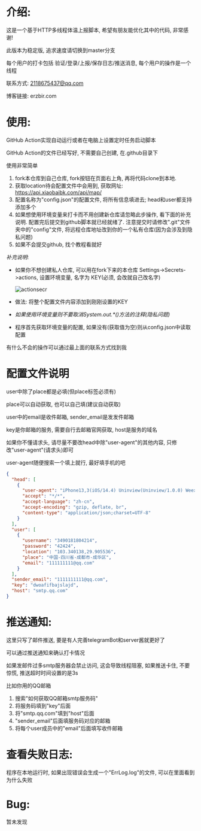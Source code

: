 # 介绍:

这是一个基于HTTP多线程体温上报脚本, 希望有朋友能优化其中的代码, 非常感谢!

此版本为稳定版, 追求速度请切换到master分支

每个用户的打卡包括 验证/登录/上报/保存日志/推送消息, 每个用户的操作是一个线程

联系方式: 2118675437@qq.com

博客链接: erzbir.com

# 使用:

GitHub Action实现自动运行或者在电脑上设置定时任务启动脚本

GitHub Action的文件已经写好, 不需要自己创建, 在.github目录下

使用非常简单

1. fork本仓库到自己仓库, fork按钮在页面右上角, 再将代码clone到本地.
2. 获取location待会配置文件中会用到, 获取网址: https://api.xiaobaibk.com/api/map/
3. 配置名称为"config.json"的配置文件, 将所有信息填进去; head和user都支持添加多个
4. 如果想使用环境变量来打卡而不用创建新仓库请忽略此步操作, 看下面的补充说明. 配置完后提交到github脚本就已经就绪了.
   注意提交时请修改".git"文件夹中的"config"文件,
   将远程仓库地址改到你的一个私有仓库(因为会涉及到隐私问题)
5. 如果不会提交github, 找个教程看就好

$补充说明$:

- 如果你不想创建私人仓库, 可以用在fork下来的本仓库 Settings->Secrets->actions, 设置环境变量, 名字为 KEY(必须,
  会改就自己改名字)

  ![actionsecr](https://bloghexofluid.oss-cn-hangzhou.aliyuncs.com/uPic/actionsecr.png)

- 做法: 将整个配置文件内容添加到刚刚设置的KEY

- *如果使用环境变量则不要取消System.out.\*()方法的注释(隐私问题)*

- 程序首先获取环境变量的配置, 如果没有(获取值为空)则从config.json中读取配置

有什么不会的操作可以通过最上面的联系方式找到我

# 配置文件说明

user中除了place都是必填(但place标签必须有)

place可以自动获取, 也可以自己填(建议自动获取)

user中的email是收件邮箱, sender_email是发发件邮箱

key是你邮箱的服务, 需要自行去邮箱官网获取, host是服务的域名

如果你不懂请求头, 请尽量不要改head中除"user-agent"的其他内容, 只修改"user-agent"(请求头)即可

user-agent随便搜索一个填上就行, 最好填手机的吧

```json
{
  "head": [
    {
      "user-agent": "iPhone13,3(iOS/14.4) Uninview(Uninview/1.0.0) Weex/0.26.0 1125x2436",
      "accept": "*/*",
      "accept-language": "zh-cn",
      "accept-encoding": "gzip, deflate, br",
      "content-type": "application/json;charset=UTF-8"
    }
  ],
  "user": [
    {
      "username": "3490181804214",
      "password": "42424",
      "location": "103.340138,29.905536",
      "place": "中国-四川省-成都市-成华区",
      "email": "111111111@qq.com"
    }
  ],
  "sender_email": "1111111111@qq.com",
  "key": "dwoafifbajslajd",
  "host": "smtp.qq.com"
}

```

# 推送通知:

这里只写了邮件推送, 要是有人完善telegramBot和server酱就更好了

可以通过推送通知来确认打卡情况

如果发邮件过多smtp服务器会禁止访问, 这会导致线程阻塞, 如果推送卡住, 不要惊慌, 推送超时时间设置的是3s

比如你用的QQ邮箱

1. 搜索"如何获取QQ邮箱smtp服务码"
2. 将服务码填到"key"后面
3. 将"smtp.qq.com"填到"host"后面
4. "sender_email"后面填服务码对应的邮箱
5. 将每个user成员中的"email"后面填写收件邮箱

# 查看失败日志:

程序在本地运行时, 如果出现错误会生成一个"ErrLog.log"的文件, 可以在里面看到为什么失败

# Bug:

暂未发现


